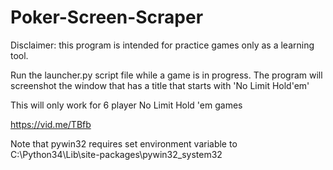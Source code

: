 # Poker-Screen-Scraper

Disclaimer: this program is intended for practice games only as a learning tool.

Run the launcher.py script file while a game is in progress.
The program will screenshot the window that has a title that starts with 'No Limit Hold\'em'

This will only work for 6 player No Limit Hold 'em games

https://vid.me/TBfb


Note that pywin32 requires set environment variable to C:\Python34\Lib\site-packages\pywin32_system32



